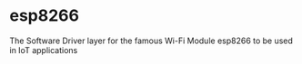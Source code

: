 # esp8266
The Software Driver layer for the famous Wi-Fi Module esp8266 to be used in IoT applications
